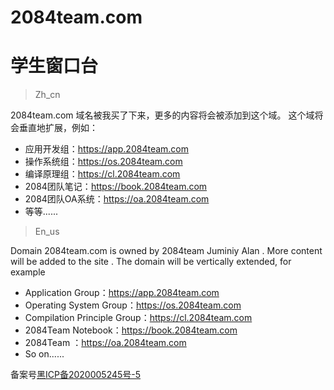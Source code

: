 # 2084team.com

# 学生窗口台
> Zh_cn

2084team.com 域名被我买了下来，更多的内容将会被添加到这个域。
这个域将会垂直地扩展，例如：
- 应用开发组：https://app.2084team.com
- 操作系统组：https://os.2084team.com
- 编译原理组：https://cl.2084team.com
- 2084团队笔记：https://book.2084team.com
- 2084团队OA系统：https://oa.2084team.com
- 等等......

> En_us

Domain 2084team.com is owned by 2084team Juminiy Alan .
More content will be added to the site .
The domain will be vertically extended, for example 
- Application Group：https://app.2084team.com
- Operating System Group：https://os.2084team.com
- Compilation Principle Group：https://cl.2084team.com
- 2084Team Notebook：https://book.2084team.com
- 2084Team ：https://oa.2084team.com
- So on......




备案号<a href="https://beian.miit.gov.cn">黑ICP备2020005245号-5</a>
